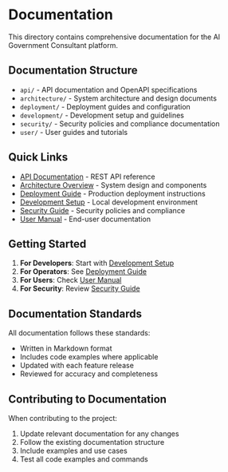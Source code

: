 # Documentation

This directory contains comprehensive documentation for the AI Government Consultant platform.

## Documentation Structure

- `api/` - API documentation and OpenAPI specifications
- `architecture/` - System architecture and design documents
- `deployment/` - Deployment guides and configuration
- `development/` - Development setup and guidelines
- `security/` - Security policies and compliance documentation
- `user/` - User guides and tutorials

## Quick Links

- [API Documentation](api/README.md) - REST API reference
- [Architecture Overview](architecture/README.md) - System design and components
- [Deployment Guide](deployment/README.md) - Production deployment instructions
- [Development Setup](development/README.md) - Local development environment
- [Security Guide](security/README.md) - Security policies and compliance
- [User Manual](user/README.md) - End-user documentation

## Getting Started

1. **For Developers**: Start with [Development Setup](development/README.md)
2. **For Operators**: See [Deployment Guide](deployment/README.md)
3. **For Users**: Check [User Manual](user/README.md)
4. **For Security**: Review [Security Guide](security/README.md)

## Documentation Standards

All documentation follows these standards:
- Written in Markdown format
- Includes code examples where applicable
- Updated with each feature release
- Reviewed for accuracy and completeness

## Contributing to Documentation

When contributing to the project:
1. Update relevant documentation for any changes
2. Follow the existing documentation structure
3. Include examples and use cases
4. Test all code examples and commands